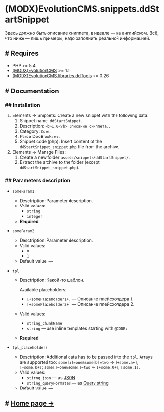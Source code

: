 # (MODX)EvolutionCMS.snippets.ddStartSnippet

Здесь должно быть описание сниппета, в идеале — на английском. Всё, что ниже — лишь примеры, надо заполнить реальной информацией.


## # Requires
* PHP >= 5.4
* [(MODX)EvolutionCMS](https://github.com/evolution-cms/evolution) >= 1.1
* [(MODX)EvolutionCMS.libraries.ddTools](http://code.divandesign.biz/modx/ddtools) >= 0.26


## # Documentation


### ## Installation
1. Elements → Snippets: Create a new snippet with the following data:
	1. Snippet name: `ddStartSnippet`.
	2. Description: `<b>1.0</b> Описание сниппета.`.
	3. Category: `Core`.
	4. Parse DocBlock: `no`.
	5. Snippet code (php): Insert content of the `ddStartSnippet_snippet.php` file from the archive.
2. Elements → Manage Files:
	1. Create a new folder `assets/snippets/ddStartSnippet/`.
	2. Extract the archive to the folder (except `ddStartSnippet_snippet.php`).


### ## Parameters description

* `someParam1`
	* Desctription: Parameter description.
	* Valid values:
		* `string`
		* `integer`
	* **Required**
	
* `someParam2`
	* Desctription: Parameter description.
	* Valid values:
		* `0`
		* `1`
	* Default value: —
	
* `tpl`
	* Desctription: Какой-то шаблон.
		
		Available placeholders:
		* `[+somePlaceholder1+]` — Описание плейсхолдера 1.
		* `[+somePlaceholder2+]` — Описание плейсхолдера 2.
		
	* Valid values:
		* `string_chunkName`
		* `string` — use inline templates starting with `@CODE:`
	* **Required**
	
* `tpl_placeholders`
	* Desctription: Additional data has to be passed into the `tpl`. Arrays are supported too: `some[a]=one&some[b]=two` => `[+some.a+]`, `[+some.b+]`; `some[]=one&some[]=two` => `[+some.0+]`, `[some.1]`.
	* Valid values:
		* `stirng_json` — as [JSON](https://en.wikipedia.org/wiki/JSON)
		* `string_queryFormated` — as [Query string](https://en.wikipedia.org/wiki/Query_string)
	* Default value: —


## # [Home page →](https://code.divandesign.biz/modx/ddstartsnippet)